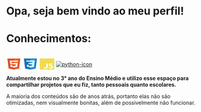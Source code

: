 <h1>Opa, seja bem vindo ao meu perfil!</h1>

<h1> Conhecimentos: </h1>
<br>
<a target="_blank" rel="noopener noreferrer nofollow" href="https://raw.githubusercontent.com/devicons/devicon/master/icons/html5/html5-original.svg"><img align="center" height="30" width="40" alt="html-icon" src="https://raw.githubusercontent.com/devicons/devicon/master/icons/html5/html5-original.svg" style="max-width: 100%;"></a>
<a target="_blank" rel="noopener noreferrer nofollow" href="https://raw.githubusercontent.com/devicons/devicon/master/icons/css3/css3-original.svg"><img align="center" height="30" width="40" alt="css-icon" src="https://raw.githubusercontent.com/devicons/devicon/master/icons/css3/css3-original.svg" style="max-width: 100%;"></a>
<a target="_blank" rel="noopener noreferrer nofollow" href="https://raw.githubusercontent.com/devicons/devicon/master/icons/javascript/javascript-plain.svg"><img align="center" height="30" width="40" alt="js-icon" src="https://raw.githubusercontent.com/devicons/devicon/master/icons/javascript/javascript-plain.svg" style="max-width: 100%;"></a>
<a target="_blank" rel="noopener noreferrer nofollow" href="https://camo.githubusercontent.com/2a7960a621ac960e46ff5b69014b482d22499a9c20a57ecaad81d9f6b0fa4ea3/68747470733a2f2f696d672e69636f6e73382e636f6d2f636f6c6f722f3531322f707974686f6e2e706e67"><img align="center" height="35" width="40" alt="python-icon" src="https://camo.githubusercontent.com/2a7960a621ac960e46ff5b69014b482d22499a9c20a57ecaad81d9f6b0fa4ea3/68747470733a2f2f696d672e69636f6e73382e636f6d2f636f6c6f722f3531322f707974686f6e2e706e67" data-canonical-src="https://img.icons8.com/color/512/python.png" style="max-width: 100%;"></a>


<strong>Atualmente estou no 3° ano do Ensino Médio e utilizo esse espaço para compartilhar projetos que eu fiz, tanto pessoais quanto escolares.</strong>

A maioria dos conteúdos são de anos atrás, portanto elas não são otimizadas, nem visualmente bonitas, além de possivelmente não funcionar.
